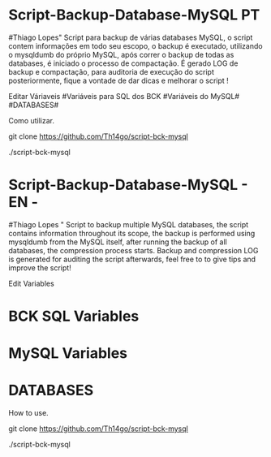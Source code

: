 # Script-Backup-Database-MySQL PT
#Thiago Lopes"
Script para backup de várias databases MySQL,
o script contem informações em todo seu escopo,
o backup é executado, utilizando o mysqldumb do
próprio MySQL, após correr o backup de todas as
databases, é iniciado o processo de compactação.
É gerado LOG de backup e compactação, para auditoria
de execução do script posteriormente, fique a vontade 
de dar dicas e melhorar o script !

Editar Váriaveis
#Variáveis para SQL dos BCK
#Variáveis do MySQL#
#DATABASES#

Como utilizar.

git clone https://github.com/Th14go/script-bck-mysql

./script-bck-mysql


# Script-Backup-Database-MySQL - EN -
#Thiago Lopes "
Script to backup multiple MySQL databases,
the script contains information throughout its scope,
the backup is performed using mysqldumb from the
MySQL itself, after running the backup of all
databases, the compression process starts.
Backup and compression LOG is generated for auditing
the script afterwards, feel free to
to give tips and improve the script!

Edit Variables
# BCK SQL Variables
# MySQL Variables #
# DATABASES #

How to use.

git clone https://github.com/Th14go/script-bck-mysql

./script-bck-mysql

